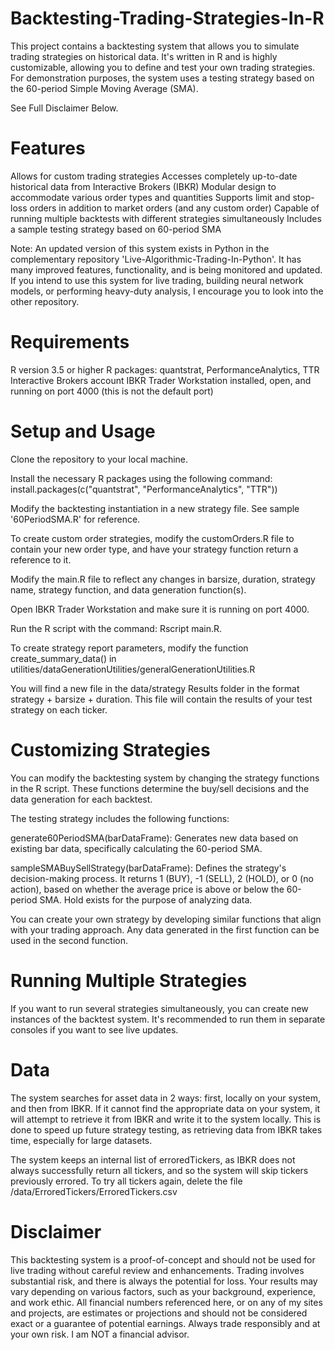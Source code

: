 # Backtesting-Trading-Strategies-In-R

This project contains a backtesting system that allows you to simulate trading strategies on historical data. It's written in R and is highly customizable, allowing you to define and test your own trading strategies. For demonstration purposes, the system uses a testing strategy based on the 60-period Simple Moving Average (SMA).

See Full Disclaimer Below.

# Features

Allows for custom trading strategies
Accesses completely up-to-date historical data from Interactive Brokers (IBKR)
Modular design to accommodate various order types and quantities
Supports limit and stop-loss orders in addition to market orders (and any custom order)
Capable of running multiple backtests with different strategies simultaneously
Includes a sample testing strategy based on 60-period SMA

Note: An updated version of this system exists in Python in the complementary repository 'Live-Algorithmic-Trading-In-Python'. It has many improved features, functionality, and is being monitored and updated. If you intend to use this system for live trading, building neural network models, or performing heavy-duty analysis, I encourage you to look into the other repository. 

# Requirements

R version 3.5 or higher
R packages: quantstrat, PerformanceAnalytics, TTR
Interactive Brokers account
IBKR Trader Workstation installed, open, and running on port 4000 (this is not the default port)

# Setup and Usage

Clone the repository to your local machine.

Install the necessary R packages using the following command: install.packages(c("quantstrat", "PerformanceAnalytics", "TTR"))

Modify the backtesting instantiation in a new strategy file. See sample '60PeriodSMA.R' for reference.

To create custom order strategies, modify the customOrders.R file to contain your new order type, and have your strategy function return a reference to it. 

Modify the main.R file to reflect any changes in barsize, duration, strategy name, strategy function, and data generation function(s).

Open IBKR Trader Workstation and make sure it is running on port 4000.

Run the R script with the command: Rscript main.R.

To create strategy report parameters, modify the function create_summary_data() in utilities/dataGenerationUtilities/generalGenerationUtilities.R

You will find a new file in the data/strategy Results folder in the format strategy + barsize + duration. This file will contain the results of your test strategy on each ticker. 

# Customizing Strategies

You can modify the backtesting system by changing the strategy functions in the R script. These functions determine the buy/sell decisions and the data generation for each backtest.

The testing strategy includes the following functions:

generate60PeriodSMA(barDataFrame): Generates new data based on existing bar data, specifically calculating the 60-period SMA.

sampleSMABuySellStrategy(barDataFrame): Defines the strategy's decision-making process. It returns 1 (BUY), -1 (SELL), 2 (HOLD), or 0 (no action), based on whether the average price is above or below the 60-period SMA. Hold exists for the purpose of analyzing data.

You can create your own strategy by developing similar functions that align with your trading approach. Any data generated in the first function can be used in the second function.

# Running Multiple Strategies

If you want to run several strategies simultaneously, you can create new instances of the backtest system. It's recommended to run them in separate consoles if you want to see live updates.

# Data

The system searches for asset data in 2 ways: first, locally on your system, and then from IBKR. If it cannot find the appropriate data on your system, it will attempt to retrieve it from IBKR and write it to the system locally. This is done to speed up future strategy testing, as retrieving data from IBKR takes time, especially for large datasets.

The system keeps an internal list of erroredTickers, as IBKR does not always successfully return all tickers, and so the system will skip tickers previously errored. To try all tickers again, delete the file /data/ErroredTickers/ErroredTickers.csv

# Disclaimer

This backtesting system is a proof-of-concept and should not be used for live trading without careful review and enhancements. Trading involves substantial risk, and there is always the potential for loss. Your results may vary depending on various factors, such as your background, experience, and work ethic. All financial numbers referenced here, or on any of my sites and projects, are estimates or projections and should not be considered exact or a guarantee of potential earnings. Always trade responsibly and at your own risk. I am NOT a financial advisor.
